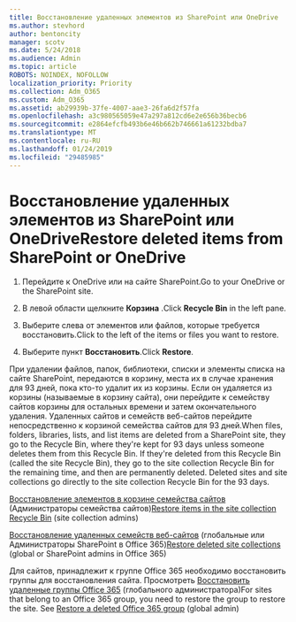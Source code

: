 ```yaml
---
title: Восстановление удаленных элементов из SharePoint или OneDrive
ms.author: stevhord
author: bentoncity
manager: scotv
ms.date: 5/24/2018
ms.audience: Admin
ms.topic: article
ROBOTS: NOINDEX, NOFOLLOW
localization_priority: Priority
ms.collection: Adm_O365
ms.custom: Adm_O365
ms.assetid: ab29939b-37fe-4007-aae3-26fa6d2f57fa
ms.openlocfilehash: a3c980565059e47a297a812cd6e2e656b36becb6
ms.sourcegitcommit: e2864efcfb493b6e46b662b746661a61232bdba7
ms.translationtype: MT
ms.contentlocale: ru-RU
ms.lasthandoff: 01/24/2019
ms.locfileid: "29485985"
---
```

# <a name="restore-deleted-items-from-sharepoint-or-onedrive"></a><span data-ttu-id="d5d68-102">Восстановление удаленных элементов из SharePoint или OneDrive</span><span class="sxs-lookup"><span data-stu-id="d5d68-102">Restore deleted items from SharePoint or OneDrive</span></span>

1. <span data-ttu-id="d5d68-103">Перейдите к OneDrive или на сайте SharePoint.</span><span class="sxs-lookup"><span data-stu-id="d5d68-103">Go to your OneDrive or the SharePoint site.</span></span>
    
2. <span data-ttu-id="d5d68-104">В левой области щелкните **Корзина** .</span><span class="sxs-lookup"><span data-stu-id="d5d68-104">Click **Recycle Bin** in the left pane.</span></span> 
    
3. <span data-ttu-id="d5d68-105">Выберите слева от элементов или файлов, которые требуется восстановить.</span><span class="sxs-lookup"><span data-stu-id="d5d68-105">Click to the left of the items or files you want to restore.</span></span>
    
4. <span data-ttu-id="d5d68-106">Выберите пункт **Восстановить**.</span><span class="sxs-lookup"><span data-stu-id="d5d68-106">Click **Restore**.</span></span> 
    
<span data-ttu-id="d5d68-p101">При удалении файлов, папок, библиотеки, списки и элементы списка на сайте SharePoint, передаются в корзину, места их в случае хранения для 93 дней, пока кто-то удалит их из корзины. Если он удаляется из корзины (называемые в корзину сайта), они перейдите к семейству сайтов корзины для остальных времени и затем окончательного удаления. Удаленных сайтов и семейств веб-сайтов перейдите непосредственно к корзиной семейства сайтов для 93 дней.</span><span class="sxs-lookup"><span data-stu-id="d5d68-p101">When files, folders, libraries, lists, and list items are deleted from a SharePoint site, they go to the Recycle Bin, where they're kept for 93 days unless someone deletes them from this Recycle Bin. If they're deleted from this Recycle Bin (called the site Recycle Bin), they go to the site collection Recycle Bin for the remaining time, and then are permanently deleted. Deleted sites and site collections go directly to the site collection Recycle Bin for the 93 days.</span></span>
  
<span data-ttu-id="d5d68-110">[Восстановление элементов в корзине семейства сайтов](https://go.microsoft.com/fwlink/?linkid=867800) (Администраторы семейства сайтов)</span><span class="sxs-lookup"><span data-stu-id="d5d68-110">[Restore items in the site collection Recycle Bin](https://go.microsoft.com/fwlink/?linkid=867800) (site collection admins)</span></span> 
  
<span data-ttu-id="d5d68-111">[Восстановление удаленных семейств веб-сайтов](https://go.microsoft.com/fwlink/?linkid=867660) (глобальные или Администраторы SharePoint в Office 365)</span><span class="sxs-lookup"><span data-stu-id="d5d68-111">[Restore deleted site collections](https://go.microsoft.com/fwlink/?linkid=867660) (global or SharePoint admins in Office 365)</span></span> 
  
<span data-ttu-id="d5d68-p102">Для сайтов, принадлежит к группе Office 365 необходимо восстановить группы для восстановления сайта. Просмотреть [Восстановить удаленные группы Office 365](https://go.microsoft.com/fwlink/?linkid=867802) (глобального администратора)</span><span class="sxs-lookup"><span data-stu-id="d5d68-p102">For sites that belong to an Office 365 group, you need to restore the group to restore the site. See [Restore a deleted Office 365 group](https://go.microsoft.com/fwlink/?linkid=867802) (global admin)</span></span> 
  

